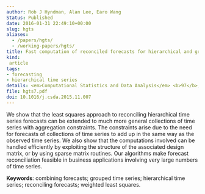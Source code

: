 ```yaml
---
author: Rob J Hyndman, Alan Lee, Earo Wang
Status: Published
date: 2016-01-31 22:49:10+00:00
slug: hgts
aliases:
  - /papers/hgts/
  - /working-papers/hgts/
title: Fast computation of reconciled forecasts for hierarchical and grouped time series
kind:
 article
tags:
- forecasting
- hierarchical time series
details: <em>Computational Statistics and Data Analysis</em> <b>97</b>, 16-32
file: hgts7.pdf
doi: 10.1016/j.csda.2015.11.007
---
```


We show that the least squares approach to reconciling hierarchical time series forecasts can be extended to much more general collections of time series with aggregation constraints. The constraints arise due to the need for forecasts of collections of time series to add up in the same way as the observed time series. We also show that the computations involved can be handled efficiently by exploiting the structure of the associated design matrix, or by using sparse matrix routines. Our algorithms make forecast reconciliation feasible in business applications involving very large numbers of time series.

**Keywords**: combining forecasts; grouped time series; hierarchical time series; reconciling forecasts; weighted least squares.
